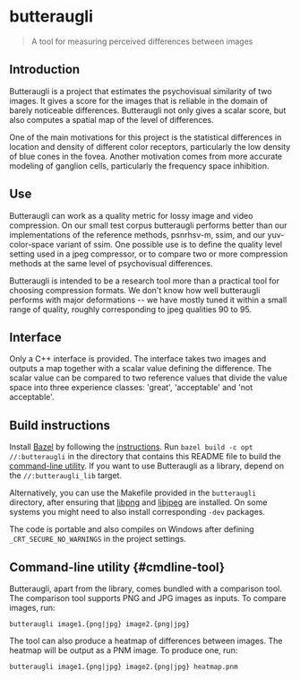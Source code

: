 # butteraugli

> A tool for measuring perceived differences between images

## Introduction

Butteraugli is a project that estimates the psychovisual similarity of two
images. It gives a score for the images that is reliable in the domain of barely
noticeable differences. Butteraugli not only gives a scalar score, but also
computes a spatial map of the level of differences.

One of the main motivations for this project is the statistical differences in
location and density of different color receptors, particularly the low density
of blue cones in the fovea. Another motivation comes from more accurate modeling
of ganglion cells, particularly the frequency space inhibition.

## Use

Butteraugli can work as a quality metric for lossy image and video compression.
On our small test corpus butteraugli performs better than our implementations of
the reference methods, psnrhsv-m, ssim, and our yuv-color-space variant of ssim.
One possible use is to define the quality level setting used in a jpeg
compressor, or to compare two or more compression methods at the same level of
psychovisual differences.

Butteraugli is intended to be a research tool more than a practical tool for
choosing compression formats. We don't know how well butteraugli performs with
major deformations -- we have mostly tuned it within a small range of quality,
roughly corresponding to jpeg qualities 90 to 95.

## Interface

Only a C++ interface is provided. The interface takes two images and outputs a
map together with a scalar value defining the difference. The scalar value can
be compared to two reference values that divide the value space into three
experience classes: 'great', 'acceptable' and 'not acceptable'.

## Build instructions

Install [Bazel](http://bazel.io) by following the
[instructions](https://www.bazel.io/docs/install.html). Run `bazel build -c opt
//:butteraugli` in the directory that contains this README file to build the
[command-line utility](#cmdline-tool). If you want to use Butteraugli as a
library, depend on the `//:butteraugli_lib` target.

Alternatively, you can use the Makefile provided in the `butteraugli` directory,
after ensuring that [libpng](http://www.libpng.org/) and
[libjpeg](http://ijg.org/) are installed. On some systems you might need to also
install corresponding `-dev` packages.

The code is portable and also compiles on Windows after defining
`_CRT_SECURE_NO_WARNINGS` in the project settings.

## Command-line utility {#cmdline-tool}

Butteraugli, apart from the library, comes bundled with a comparison tool. The
comparison tool supports PNG and JPG images as inputs. To compare images, run:

```
butteraugli image1.{png|jpg} image2.{png|jpg}
```

The tool can also produce a heatmap of differences between images. The heatmap
will be output as a PNM image. To produce one, run:

```
butteraugli image1.{png|jpg} image2.{png|jpg} heatmap.pnm
```

